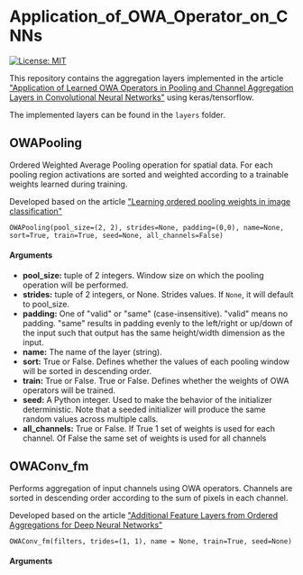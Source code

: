 # Application_of_OWA_Operator_on_CNNs

[![License: MIT](https://img.shields.io/badge/License-MIT-yellow.svg)](https://opensource.org/licenses/MIT)


This repository contains the aggregation layers implemented in the article ["Application of Learned OWA Operators in Pooling and Channel Aggregation Layers in Convolutional Neural Networks"](https://sol.sbc.org.br/index.php/eniac/article/view/22813) using keras/tensorflow.

The implemented layers can be found in the `layers` folder.

## OWAPooling

Ordered Weighted Average Pooling operation for spatial data. For each pooling region activations are sorted and weighted according to a trainable weights learned during training.

Developed based on the article ["Learning ordered pooling weights in image classification"](https://www.sciencedirect.com/science/article/abs/pii/S0925231220309991)

```
OWAPooling(pool_size=(2, 2), strides=None, padding=(0,0), name=None, sort=True, train=True, seed=None, all_channels=False)
```

#### Arguments

* **pool_size:** tuple of 2 integers. Window size on which the pooling operation will be performed.
* **strides:** tuple of 2 integers, or None. Strides values. If `None`, it will default to pool_size.
* **padding:**  One of "valid" or "same" (case-insensitive). "valid" means no padding. "same" results in padding evenly to the left/right or up/down of the input such that output has the same height/width dimension as the input.
* **name:**  The name of the layer (string).
* **sort:** True or False. Defines whether the values of each pooling window will be sorted in descending order.
* **train:** True or False. True or False. Defines whether the weights of OWA operators will be trained. 
* **seed:** A Python integer. Used to make the behavior of the initializer deterministic. Note that a seeded initializer will produce the same random values across multiple calls.
* **all_channels:** True or False. If True 1 set of weights is used for each channel. Of False the same set of weights is used for all channels

## OWAConv_fm

Performs aggregation of input channels using OWA operators. Channels are sorted in descending order according to the sum of pixels in each channel.

Developed based on the article ["Additional Feature Layers from Ordered Aggregations for Deep Neural Networks"](https://ieeexplore.ieee.org/abstract/document/9177555)


```
OWAConv_fm(filters, trides=(1, 1), name = None, train=True, seed=None)
```

#### Arguments
